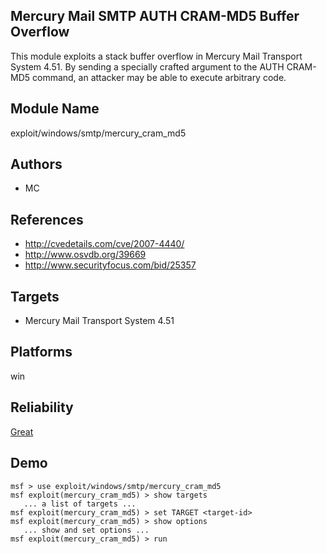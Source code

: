 ## Mercury Mail SMTP AUTH CRAM-MD5 Buffer Overflow

This module exploits a stack buffer overflow in Mercury Mail 
Transport System 4.51. By sending a specially crafted 
argument to the AUTH CRAM-MD5 command, an attacker may be 
able to execute arbitrary code.


## Module Name
exploit/windows/smtp/mercury_cram_md5

## Authors
* MC


## References
* http://cvedetails.com/cve/2007-4440/
* http://www.osvdb.org/39669
* http://www.securityfocus.com/bid/25357



## Targets
* Mercury Mail Transport System 4.51


## Platforms
win

## Reliability
[Great](https://github.com/rapid7/metasploit-framework/wiki/Exploit-Ranking)

## Demo

```
msf > use exploit/windows/smtp/mercury_cram_md5
msf exploit(mercury_cram_md5) > show targets
   ... a list of targets ...
msf exploit(mercury_cram_md5) > set TARGET <target-id>
msf exploit(mercury_cram_md5) > show options
   ... show and set options ...
msf exploit(mercury_cram_md5) > run
```
    
    